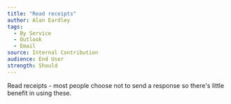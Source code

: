```yaml
---
title: "Read receipts"
author: Alan Eardley
tags: 
  - By Service
  - Outlook
  - Email
source: Internal Contribution
audience: End User
strength: Should
---
```

Read receipts - most people choose not to send a response so there's little benefit in using these.
